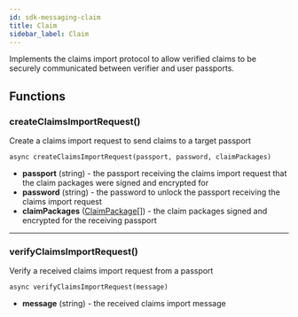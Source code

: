 ```yaml
---
id: sdk-messaging-claim
title: Claim
sidebar_label: Claim 
---
```

Implements the claims import protocol to allow verified claims to be securely communicated between verifier and user passports.

## Functions

### createClaimsImportRequest()
Create a claims import request to send claims to a target passport
```
async createClaimsImportRequest(passport, password, claimPackages)
```
- **passport** (string) - the passport receiving the claims import request that the claim packages were signed and encrypted for
- **password** (string) - the password to unlock the passport receiving the claims import request
- **claimPackages** (<a href='sdk-models-claimpackage'>ClaimPackage</a>[]) - the claim packages signed and encrypted for the receiving passport

---

### verifyClaimsImportRequest()
Verify a received claims import request from a passport
```
async verifyClaimsImportRequest(message)
```
- **message** (string) - the received claims import message